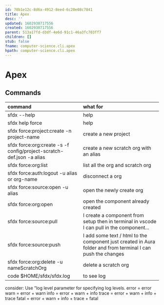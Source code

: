 ```yaml
---
id: 78b1e12c-8d6a-4912-8eed-6c20e08c7841
title: Apex
desc: ''
updated: 1602930717556
created: 1602930717556
parent: 513a17fd-d3df-4e6d-91c1-46a3fc703ff7
children: []
stub: false
fname: computer-science.cli.apex
hpath: computer-science.cli.apex
---
```

# Apex

## Commands

| command                                                              | what for                                                                                                     |
| :------------------------------------------------------------------- | :----------------------------------------------------------------------------------------------------------- |
| sfdx --help                                                          | help                                                                                                         |
| sfdx help force                                                      | help                                                                                                         |
| sfdx force:project:create -n project-name                            | create a new project                                                                                         |
| sfdx force:org:create -s -f config/project-scratch-def.json -a alias | create a new scratch org with an alias                                                                       |
| sfdx force:org:list                                                  | list all the org and scratch org                                                                             |
| sfdx force:auth:logout -u alias or org-name                          | disconnect a org                                                                                             |
| sfdx force:source:open -u alias                                      | open the newly create org                                                                                    |
| sfdx force:org:open                                                  | open the component already created                                                                           |
| sfdx force:source:pull                                               | I create a component from setup then in terminal in vscode I can pull in the component...                    |
| sfdx force:source:push                                               | I add some text / html to the component just created in Aura folder and from terminal I can push the changes |
| sfdx force:org:delete -u nameScratchOrg                              | delete a scratch org                                                                                         |
| code $HOME/sfdx/sfdx.log                                             | to see log                                                                                                   |

consider:
Use "log level parameter for specifying log levels. error = error 
warn = error + warn 
info = error + warn + info 
trace = error + warn + info + trace 
fatal = error + warn + info + trace + fatal


